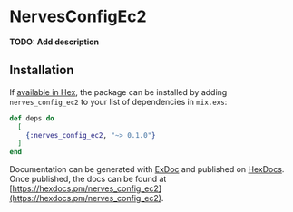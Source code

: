 # NervesConfigEc2

**TODO: Add description**

## Installation

If [available in Hex](https://hex.pm/docs/publish), the package can be installed
by adding `nerves_config_ec2` to your list of dependencies in `mix.exs`:

```elixir
def deps do
  [
    {:nerves_config_ec2, "~> 0.1.0"}
  ]
end
```

Documentation can be generated with [ExDoc](https://github.com/elixir-lang/ex_doc)
and published on [HexDocs](https://hexdocs.pm). Once published, the docs can
be found at [https://hexdocs.pm/nerves_config_ec2](https://hexdocs.pm/nerves_config_ec2).

